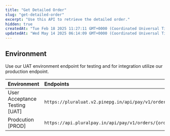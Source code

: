 ```yaml
---
title: "Get Detailed Order"
slug: "get-detailed-order"
excerpt: "Use this API to retrieve the detailed order."
hidden: true
createdAt: "Tue Feb 18 2025 11:27:11 GMT+0000 (Coordinated Universal Time)"
updatedAt: "Wed May 14 2025 06:14:09 GMT+0000 (Coordinated Universal Time)"
---
```

## Environment

Use our UAT environment endpoint for testing and for integration utilize our production endpoint.

| Environment                   | Endpoints                                                              |
| :---------------------------- | :--------------------------------------------------------------------- |
| User Acceptance Testing [UAT] | `https://pluraluat.v2.pinepg.in/api/pay/v1/orders/{order_id}/detailed` |
| Prodcution [PROD]             | `https://api.pluralpay.in/api/pay/v1/orders/{order_id}/detailed`       |
